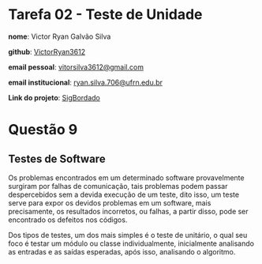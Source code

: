 # Tarefa 02 - Teste de Unidade

**nome**: Victor Ryan Galvão Silva

**github**: [VictorRyan3612](https://github.com/VictorRyan3612)

**email pessoal**: vitorsilva3612@gmail.com

**email institucional**: ryan.silva.706@ufrn.edu.br

**Link do projeto**: [SigBordado](https://github.com/GomesLuan/SigBordado)


# Questão 9
## Testes de Software
Os problemas encontrados em um determinado software provavelmente surgiram por falhas de comunicação, tais problemas podem passar despercebidos sem a devida execução de um teste, dito isso, um teste serve para expor os devidos problemas em um software, mais precisamente, os resultados incorretos, ou falhas, a partir disso, pode ser encontrado os defeitos nos códigos.

Dos tipos de testes, um dos mais simples é o teste de unitário, o qual seu foco é testar um módulo ou classe individualmente, inicialmente analisando as entradas e as saídas esperadas, após isso, analisando o algoritmo.

